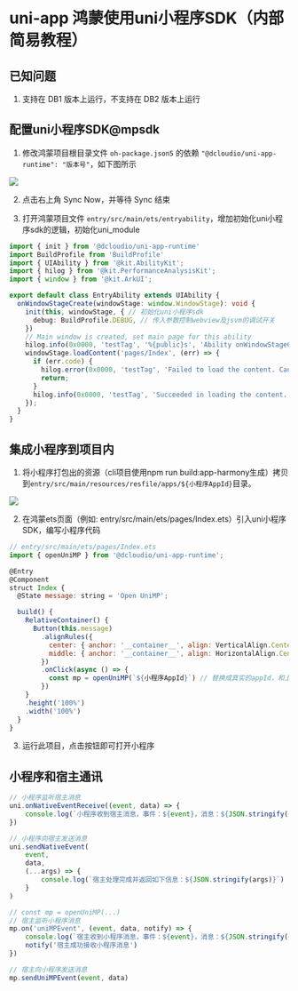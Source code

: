 # uni-app 鸿蒙使用uni小程序SDK（内部简易教程）

## 已知问题

1. 支持在 DB1 版本上运行，不支持在 DB2 版本上运行

## 配置uni小程序SDK@mpsdk

1. 修改鸿蒙项目根目录文件 `oh-package.json5` 的依赖 `"@dcloudio/uni-app-runtime": "版本号"`，如下图所示

![](https://web-ext-storage.dcloud.net.cn/uni-app/harmony/dev/6ed02769-bbf1-46a9-aae5-80cebc86ba82.png)

2. 点击右上角 Sync Now，并等待 Sync 结束

3. 打开鸿蒙项目文件 `entry/src/main/ets/entryability`，增加初始化uni小程序sdk的逻辑，初始化uni_module

```ts
import { init } from '@dcloudio/uni-app-runtime'
import BuildProfile from 'BuildProfile'
import { UIAbility } from '@kit.AbilityKit';
import { hilog } from '@kit.PerformanceAnalysisKit';
import { window } from '@kit.ArkUI';

export default class EntryAbility extends UIAbility {
  onWindowStageCreate(windowStage: window.WindowStage): void {
    init(this, windowStage, { // 初始化uni小程序sdk
      debug: BuildProfile.DEBUG, // 传入参数控制webview及jsvm的调试开关
    })
    // Main window is created, set main page for this ability
    hilog.info(0x0000, 'testTag', '%{public}s', 'Ability onWindowStageCreate');
    windowStage.loadContent('pages/Index', (err) => {
      if (err.code) {
        hilog.error(0x0000, 'testTag', 'Failed to load the content. Cause: %{public}s', JSON.stringify(err) ?? '');
        return;
      }
      hilog.info(0x0000, 'testTag', 'Succeeded in loading the content.');
    });
  }
}
```

## 集成小程序到项目内

1. 将小程序打包出的资源（cli项目使用npm run build:app-harmony生成）拷贝到`entry/src/main/resources/resfile/apps/${小程序AppId}`目录。

![](https://web-ext-storage.dcloud.net.cn/uni-app/harmony/dev/1725101625314.jpg)

2. 在鸿蒙ets页面（例如: entry/src/main/ets/pages/Index.ets）引入uni小程序SDK，编写小程序代码

```js
// entry/src/main/ets/pages/Index.ets
import { openUniMP } from '@dcloudio/uni-app-runtime';

@Entry
@Component
struct Index {
  @State message: string = 'Open UniMP';

  build() {
    RelativeContainer() {
      Button(this.message)
        .alignRules({
          center: { anchor: '__container__', align: VerticalAlign.Center },
          middle: { anchor: '__container__', align: HorizontalAlign.Center }
        })
        .onClick(async () => {
          const mp = openUniMP(`${小程序AppId}`) // 替换成真实的appId，和上一步的目录对应
        })
    }
    .height('100%')
    .width('100%')
  }
}
```

3. 运行此项目，点击按钮即可打开小程序

## 小程序和宿主通讯

```js
// 小程序监听宿主消息
uni.onNativeEventReceive((event, data) => {
    console.log(`小程序收到宿主消息，事件：${event}，消息：${JSON.stringify(data)}`);
})

// 小程序向宿主发送消息
uni.sendNativeEvent(
    event,
    data,
    (...args) => {
        console.log(`宿主处理完成并返回如下信息：${JSON.stringify(args)}`)
    }
)
```

```typescript
// const mp = openUniMP(...)
// 宿主监听小程序消息
mp.on('uniMPEvent', (event, data, notify) => {
    console.log(`宿主收到小程序消息，事件：${event}，消息：${JSON.stringify(data)}`);
    notify('宿主成功接收小程序消息')
})

// 宿主向小程序发送消息
mp.sendUniMPEvent(event, data)
```